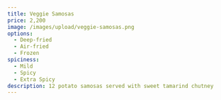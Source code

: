```yaml
---
title: Veggie Samosas
price: 2,200
image: /images/upload/veggie-samosas.png
options:
  - Deep-fried
  - Air-fried
  - Frozen
spiciness:
  - Mild
  - Spicy
  - Extra Spicy
description: 12 potato samosas served with sweet tamarind chutney
---
```


